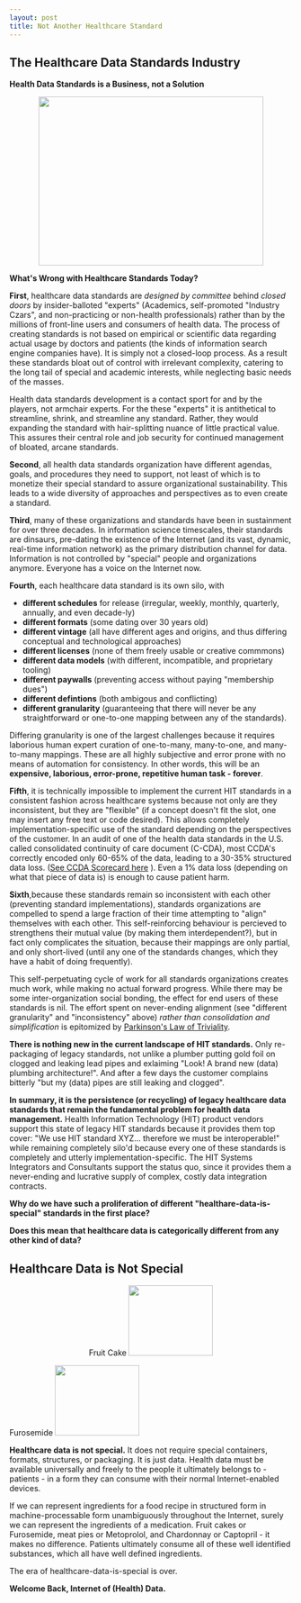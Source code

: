 ```yaml
---
layout: post
title: Not Another Healthcare Standard
---
```



The Healthcare Data Standards Industry
-----

**Health Data Standards is a Business, not a Solution**


<p align="center">
  <img src="https://upload.wikimedia.org/wikipedia/commons/f/f9/Federal_Open_Market_Committee_Meeting.jpg" width="400px" height="300px" />
</p>


**What's Wrong with Healthcare Standards Today?**

**First**, healthcare data standards are *designed by committee* behind *closed doors* by insider-balloted "experts" (Academics,  self-promoted "Industry Czars", and non-practicing or non-health professionals) rather than by the millions of front-line users and consumers of health data. The process of creating standards is not based on empirical or scientific data regarding actual usage by doctors and patients (the kinds of information search engine companies have). It is simply not a closed-loop process.  As a result these standards bloat out of control with irrelevant complexity, catering to the long tail of special and academic interests, while neglecting basic needs of the masses. 

Health data standards development is a contact sport for and by the players, not armchair experts. For the these "experts" it is antithetical to streamline, shrink, and streamline any standard. Rather, they would expanding the standard with hair-splitting nuance of little practical value.  This assures their central role and job security for continued management of bloated, arcane standards.


**Second**, all health data standards organization have different agendas, goals, and procedures they need to support, not least of which is to monetize their special standard to assure organizational sustainability. This leads to a wide diversity of approaches and perspectives as to even create a standard.

**Third**, many of these organizations and standards have been in sustainment for over three decades.  In information science timescales, their standards are dinsaurs, pre-dating the existence of the Internet (and its vast, dynamic, real-time information network) as the primary distribution channel for data.  Information is not controlled by "special" people and organizations anymore. Everyone has a voice on the Internet now. 

**Fourth**, each healthcare data standard is its own silo, with

* **different schedules** for release (irregular, weekly, monthly, quarterly, annually, and even decade-ly)
* **different formats** (some dating over 30 years old)
* **different vintage** (all have different ages and origins, and thus differing conceptual and technological approaches)
* **different licenses** (none of them freely usable or creative commmons)
* **different data models** (with different, incompatible, and proprietary tooling)
* **different paywalls** (preventing access without paying "membership dues")
* **different defintions** (both ambigous and conflicting)
* **different granularity** (guaranteeing that there will never be any straightforward or one-to-one mapping between any of the standards).

Differing granularity is one of the largest challenges because it requires laborious human expert curation of one-to-many, many-to-one, and many-to-many mappings. These are all highly subjective and error prone with no means of automation for consistency. In other words, this will be an **expensive, laborious, error-prone, repetitive human task - forever**.


**Fifth**, it is technically impossible to implement the current HIT standards in a consistent fashion across healthcare systems because not only are they inconsistent, but they are "flexible" (if a concept doesn't fit the slot, one may insert any  free text or code desired). This allows completely implementation-specific use of the standard depending on the perspectives of the customer. In an audit of one of the health data standards in the U.S. called consolidated continuity of care document (C-CDA), most CCDA's correctly encoded only 60-65% of the data, leading to a 30-35% structured data loss. ([See CCDA Scorecard here](http://ccda-scorecard.smartplatforms.org/static/ccdaScorecard) ). Even a 1% data loss (depending on what that piece of data is) is enough to cause patient harm. 

**Sixth**,because these standards remain so inconsistent with each other (preventing standard implementations), standards organizations are compelled to spend a large fraction of their time attempting to "align" themselves with each other. This self-reinforcing behaviour is percieved to strengthens their mutual value (by making them interdependent?), but in fact only complicates the situation, because their mappings are only partial, and only short-lived (until any one of the standards changes, which they have a habit of doing frequently). 

This self-perpetuating cycle of work for all standards organizations creates much work,  while making no actual forward progress. While there may be some inter-organization social bonding, the effect for end users of these standards is nil. The effort spent on never-ending alignment (see "different granularity" and "inconsistency" above) *rather than consolidation and simplification*  is epitomized by [Parkinson's Law of Triviality](https://en.wikipedia.org/wiki/Parkinson%27s_law_of_triviality).

**There is nothing new in the current landscape of HIT standards.**  Only re-packaging of legacy standards, not unlike a plumber putting gold foil on clogged and leaking lead pipes and exlaiming "Look! A brand new (data) plumbing architecture!". And after a few days the customer complains bitterly "but my (data) pipes are still leaking and clogged".

**In summary, it is the persistence (or recycling) of legacy healthcare data standards that remain the fundamental problem for health data management.**  Health Information Technology (HIT) product vendors support this state of legacy HIT standards because it provides them top cover: "We use HIT standard XYZ... therefore we must be interoperable!" while remaining completely silo'd because every one of these standards is completely and utterly implementation-specific.  The HIT Systems Integrators and  Consultants support the status quo, since it provides them a never-ending and lucrative supply of complex, costly data integration contracts.


**Why do we have such a proliferation of different "healthare-data-is-special" standards in the first place?**

**Does this mean that healthcare data is categorically different from any other kind of data?**


Healthcare Data is Not Special
-----

<p align="center">
Fruit Cake <img src="http://www.ultrahd4kwallpaper.in/wp-content/uploads/2014/06/fruit-cake-hd-wallpaper-2.jpg" width="150px" height="125px" />

Furosemide <img src="https://d1hekt5vpuuw9b.cloudfront.net/assets/article/fe274ef18e93e75562dc05fe87b18316_are-you-taking-too-much-medicine-580x326_featuredImage.jpg" width="150px" height="125px" />
</p>


**Healthcare data is not special.**  It does not require special containers, formats, structures, or packaging. It is just data.   Health data must be available universally and freely to the people it ultimately belongs to -patients -  in a form they can consume with their normal Internet-enabled devices.  

If we can represent ingredients for a food recipe in structured form in machine-processable form unambiguously throughout the Internet, surely we can represent the ingredients of a medication.  Fruit cakes or Furosemide,  meat pies or Metoprolol,  and Chardonnay or Captopril -  it makes no difference.  Patients ultimately consume all of these well identified substances, which all have well defined ingredients.

The era of healthcare-data-is-special is over. 

**Welcome Back, Internet of (Health) Data.**




